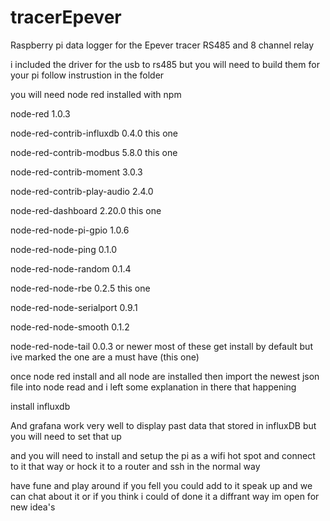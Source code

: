 # tracerEpever
Raspberry pi data logger for the Epever tracer RS485 and 8 channel relay 

i included the driver  for the usb to rs485  but you will need to build them for your pi follow instrustion in the folder


you will need node red installed with npm

node-red 1.0.3

node-red-contrib-influxdb   0.4.0       this one

node-red-contrib-modbus   5.8.0       this one  

node-red-contrib-moment 3.0.3 

node-red-contrib-play-audio 2.4.0 

node-red-dashboard   2.20.0          this one

 node-red-node-pi-gpio 1.0.6

 node-red-node-ping 0.1.0 

node-red-node-random 0.1.4 

node-red-node-rbe    0.2.5            this one

node-red-node-serialport 0.9.1

node-red-node-smooth 0.1.2

node-red-node-tail 0.0.3
or newer most of these get install by default but ive marked the one are a must have (this one)

once node red install and all node are installed then import the newest json file into node read and i left some explanation in there that happening

install influxdb 

And grafana work very well to display past  data that stored in influxDB but you will need to set that up 

and you will need to install and setup the pi as a wifi hot spot and connect to it that way or hock it to a router and ssh in the normal way 

have fune and play around if you fell you could add to it speak up and we can chat about it or if you think i could of done it a diffrant way im open for new idea's
